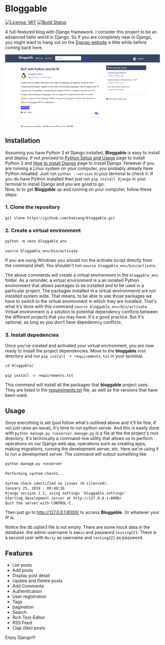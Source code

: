 # Bloggable  

[![License: MIT](https://img.shields.io/badge/License-MIT-yellow.svg)](https://opensource.org/licenses/MIT) [![Build Status](https://travis-ci.org/kakiang/bloggable.svg?branch=master)](https://travis-ci.org/kakiang/bloggable)

A full-featured blog with Django framework. I consider this project to be an advanced hello world in Django. So if you are completely new to Django, you might want to hang out on the [Django website](https://docs.djangoproject.com) a little while before coming back here.

<img alt="Bloggable Post Detail page" src="screenshots/bloggable_home.png"/>

<!-- ![bloggable Home image](screenshots/bloggable_home.png "Bloggable Home page") -->

## Installation
Assuming you have Python 3 et Django installed, __Bloggable__ is easy to install and deploy. If not proceed to [Python Setup and Usage](https://docs.python.org/3/using/index.html) page to install Python 3 and [How to install Django](https://docs.djangoproject.com/en/2.1/topics/install/) page to install Django. However if you are running a Linux system on your computer, you probably already have Python intsalled. Just run `python --version` in your terminal to check it. If you do have Python installed then just run `pip install Django` in your terminal to install Django and you are good to go.  
Now, to to get __Bloggable__ up and running on your computer, follow these steps:

### 1. Clone the repository
```
git clone https://github.com/kakiang/bloggable.git
```
### 2. Create a virtual environment
```
python -m venv bloggable_env

source bloggable_env/bin/activate
```
If you are using Windows you should run the activate script directly from the command shell. You shouldn't run `source bloggable_env/bin/activate`.

The above commands will create a virtual environment in the `bloggable_env` folder. As a reminder, a virtual environment is a an isolated Python environment that allows packages to be installed and to be used in a particular project. The packages installed in a virtual environmennt are not  installed system wide. That means, to be able to use those packages we have to switch to the virtual environment in which they are installed. That's what it's done with this command `source bloggable_env/bin/activate`. Virtual environment is a solution to potential dependency conflicts between the different projects that you may have. It's a good practice. But it's optional, as long as you don't have depedenncy conflicts.  

### 3. Install depedencies

Once you've created and activated your virtual environment, you are now ready to install the project dependencies. Move to the __bloggable__ root directory and run `pip install -r requirements.txt` in your terminal.
```
cd bloggable/

pip install -r requirements.txt
```
 This command will install all the packages that __bloggable__ project uses. They are listed in the [requirements.txt](https://github.com/kakiang/bloggable/blob/master/requirements.txt) file, as well as the versions that have been used.

 ## Usage

 Once everything is set (just follow what's outlined above and it'll be fine, if not just raise an issue), it's time to run python server. And this is easily done with `python manage.py runserver`. `manage.py` is a file at the the project's root directory. It's technically a command-line utility that allows us to perform operations on our Django web app, operations such as creating apps, making migrations, running the development server, etc. Here we're using it to run a development server. The command will output something like
 ```
python manage.py runserver

Performing system checks...

System check identified no issues (0 silenced).
January 25, 2019 - 09:48:36
Django version 2.1, using settings 'bloggable.settings'
Starting development server at http://127.0.0.1:8000/
Quit the server with CONTROL-C.
```
Then just go to http://127.0.0.1:8000/ to access __Bloggable__. Or whatever your IP is.

Notice the db.sqlite3 file is not empty. There are some mock data in the database. the admin username is `Admin` and password `testing221`. There is a second user with `Morty` as username and `testing221` as password.

## Features
- List posts
- Add posts
- Display post detail
- Update and Delete posts
- Add Comments
- Authentication
- User registration
- Tags
- pagination
- Search
- Rich Text-Editor
- RSS Feed
- Clap (like) posts


Enjoy Django!!!
